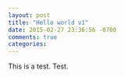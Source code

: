 ```yaml
---
layout: post
title: "Hello world v1"
date: 2015-02-27 23:36:56 -0700
comments: true
categories: 
---
```


This is a test. Test. 